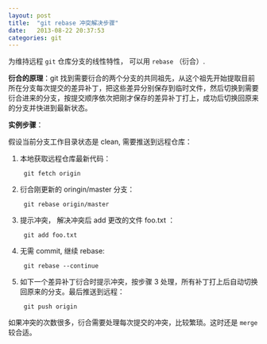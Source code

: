 ```yaml
---
layout: post
title:  "git rebase 冲突解决步骤"
date:   2013-08-22 20:37:53
categories: git
---
```


为维持远程 `git` 仓库分支的线性特性， 可以用 `rebase` （衍合）.

**衍合的原理**：git 找到需要衍合的两个分支的共同祖先，从这个祖先开始提取目前所在分支每次提交的差异补丁，把这些差异分别保存到临时文件，然后切换到需要衍合进来的分支，按提交顺序依次把刚才保存的差异补丁打上，成功后切换回原来的分支并快进到最新状态。

**实例步骤**：

假设当前分支工作目录状态是 clean, 需要推送到远程仓库：

1. 本地获取远程仓库最新代码：

		git fetch origin

2. 衍合刚更新的 oringin/master 分支：

		git rebase origin/master

3. 提示冲突， 解决冲突后 add 更改的文件 foo.txt ：

		git add foo.txt

4. 无需 commit, 继续 rebase:

		git rebase --continue

5. 如下一个差异补丁衍合时提示冲突，按步骤 3 处理，所有补丁打上后自动切换回原来的分支。最后推送到远程：

		git push origin


如果冲突的次数很多，衍合需要处理每次提交的冲突，比较繁琐。这时还是 `merge` 较合适。
